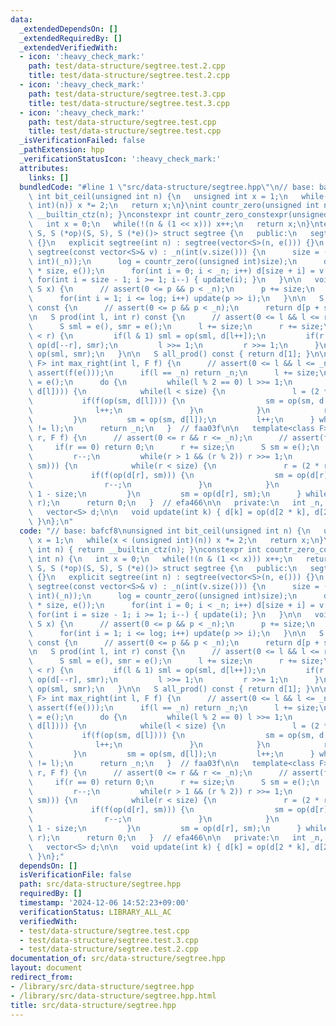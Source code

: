 ```yaml
---
data:
  _extendedDependsOn: []
  _extendedRequiredBy: []
  _extendedVerifiedWith:
  - icon: ':heavy_check_mark:'
    path: test/data-structure/segtree.test.2.cpp
    title: test/data-structure/segtree.test.2.cpp
  - icon: ':heavy_check_mark:'
    path: test/data-structure/segtree.test.3.cpp
    title: test/data-structure/segtree.test.3.cpp
  - icon: ':heavy_check_mark:'
    path: test/data-structure/segtree.test.cpp
    title: test/data-structure/segtree.test.cpp
  _isVerificationFailed: false
  _pathExtension: hpp
  _verificationStatusIcon: ':heavy_check_mark:'
  attributes:
    links: []
  bundledCode: "#line 1 \"src/data-structure/segtree.hpp\"\n// base: bafcf8\nunsigned\
    \ int bit_ceil(unsigned int n) {\n   unsigned int x = 1;\n   while(x < (unsigned\
    \ int)(n)) x *= 2;\n   return x;\n}\nint countr_zero(unsigned int n) { return\
    \ __builtin_ctz(n); }\nconstexpr int countr_zero_constexpr(unsigned int n) {\n\
    \   int x = 0;\n   while(!(n & (1 << x))) x++;\n   return x;\n}\ntemplate<class\
    \ S, S (*op)(S, S), S (*e)()> struct segtree {\n   public:\n   segtree() : segtree(0)\
    \ {}\n   explicit segtree(int n) : segtree(vector<S>(n, e())) {}\n   explicit\
    \ segtree(const vector<S>& v) : _n(int(v.size())) {\n      size = (int)bit_ceil((unsigned\
    \ int)(_n));\n      log = countr_zero((unsigned int)size);\n      d = vector<S>(2\
    \ * size, e());\n      for(int i = 0; i < _n; i++) d[size + i] = v[i];\n     \
    \ for(int i = size - 1; i >= 1; i--) { update(i); }\n   }\n\n   void set(int p,\
    \ S x) {\n      // assert(0 <= p && p < _n);\n      p += size;\n      d[p] = x;\n\
    \      for(int i = 1; i <= log; i++) update(p >> i);\n   }\n\n   S get(int p)\
    \ const {\n      // assert(0 <= p && p < _n);\n      return d[p + size];\n   }\n\
    \n   S prod(int l, int r) const {\n      // assert(0 <= l && l <= r && r <= _n);\n\
    \      S sml = e(), smr = e();\n      l += size;\n      r += size;\n\n      while(l\
    \ < r) {\n         if(l & 1) sml = op(sml, d[l++]);\n         if(r & 1) smr =\
    \ op(d[--r], smr);\n         l >>= 1;\n         r >>= 1;\n      }\n      return\
    \ op(sml, smr);\n   }\n\n   S all_prod() const { return d[1]; }\n\n   template<class\
    \ F> int max_right(int l, F f) {\n      // assert(0 <= l && l <= _n);\n      //\
    \ assert(f(e()));\n      if(l == _n) return _n;\n      l += size;\n      S sm\
    \ = e();\n      do {\n         while(l % 2 == 0) l >>= 1;\n         if(!f(op(sm,\
    \ d[l]))) {\n            while(l < size) {\n               l = (2 * l);\n    \
    \           if(f(op(sm, d[l]))) {\n                  sm = op(sm, d[l]);\n    \
    \              l++;\n               }\n            }\n            return l - size;\n\
    \         }\n         sm = op(sm, d[l]);\n         l++;\n      } while((l & -l)\
    \ != l);\n      return _n;\n   }  // faa03f\n\n   template<class F> int min_left(int\
    \ r, F f) {\n      // assert(0 <= r && r <= _n);\n      // assert(f(e()));\n \
    \     if(r == 0) return 0;\n      r += size;\n      S sm = e();\n      do {\n\
    \         r--;\n         while(r > 1 && (r % 2)) r >>= 1;\n         if(!f(op(d[r],\
    \ sm))) {\n            while(r < size) {\n               r = (2 * r + 1);\n  \
    \             if(f(op(d[r], sm))) {\n                  sm = op(d[r], sm);\n  \
    \                r--;\n               }\n            }\n            return r +\
    \ 1 - size;\n         }\n         sm = op(d[r], sm);\n      } while((r & -r) !=\
    \ r);\n      return 0;\n   }  // efa466\n\n   private:\n   int _n, size, log;\n\
    \   vector<S> d;\n\n   void update(int k) { d[k] = op(d[2 * k], d[2 * k + 1]);\
    \ }\n};\n"
  code: "// base: bafcf8\nunsigned int bit_ceil(unsigned int n) {\n   unsigned int\
    \ x = 1;\n   while(x < (unsigned int)(n)) x *= 2;\n   return x;\n}\nint countr_zero(unsigned\
    \ int n) { return __builtin_ctz(n); }\nconstexpr int countr_zero_constexpr(unsigned\
    \ int n) {\n   int x = 0;\n   while(!(n & (1 << x))) x++;\n   return x;\n}\ntemplate<class\
    \ S, S (*op)(S, S), S (*e)()> struct segtree {\n   public:\n   segtree() : segtree(0)\
    \ {}\n   explicit segtree(int n) : segtree(vector<S>(n, e())) {}\n   explicit\
    \ segtree(const vector<S>& v) : _n(int(v.size())) {\n      size = (int)bit_ceil((unsigned\
    \ int)(_n));\n      log = countr_zero((unsigned int)size);\n      d = vector<S>(2\
    \ * size, e());\n      for(int i = 0; i < _n; i++) d[size + i] = v[i];\n     \
    \ for(int i = size - 1; i >= 1; i--) { update(i); }\n   }\n\n   void set(int p,\
    \ S x) {\n      // assert(0 <= p && p < _n);\n      p += size;\n      d[p] = x;\n\
    \      for(int i = 1; i <= log; i++) update(p >> i);\n   }\n\n   S get(int p)\
    \ const {\n      // assert(0 <= p && p < _n);\n      return d[p + size];\n   }\n\
    \n   S prod(int l, int r) const {\n      // assert(0 <= l && l <= r && r <= _n);\n\
    \      S sml = e(), smr = e();\n      l += size;\n      r += size;\n\n      while(l\
    \ < r) {\n         if(l & 1) sml = op(sml, d[l++]);\n         if(r & 1) smr =\
    \ op(d[--r], smr);\n         l >>= 1;\n         r >>= 1;\n      }\n      return\
    \ op(sml, smr);\n   }\n\n   S all_prod() const { return d[1]; }\n\n   template<class\
    \ F> int max_right(int l, F f) {\n      // assert(0 <= l && l <= _n);\n      //\
    \ assert(f(e()));\n      if(l == _n) return _n;\n      l += size;\n      S sm\
    \ = e();\n      do {\n         while(l % 2 == 0) l >>= 1;\n         if(!f(op(sm,\
    \ d[l]))) {\n            while(l < size) {\n               l = (2 * l);\n    \
    \           if(f(op(sm, d[l]))) {\n                  sm = op(sm, d[l]);\n    \
    \              l++;\n               }\n            }\n            return l - size;\n\
    \         }\n         sm = op(sm, d[l]);\n         l++;\n      } while((l & -l)\
    \ != l);\n      return _n;\n   }  // faa03f\n\n   template<class F> int min_left(int\
    \ r, F f) {\n      // assert(0 <= r && r <= _n);\n      // assert(f(e()));\n \
    \     if(r == 0) return 0;\n      r += size;\n      S sm = e();\n      do {\n\
    \         r--;\n         while(r > 1 && (r % 2)) r >>= 1;\n         if(!f(op(d[r],\
    \ sm))) {\n            while(r < size) {\n               r = (2 * r + 1);\n  \
    \             if(f(op(d[r], sm))) {\n                  sm = op(d[r], sm);\n  \
    \                r--;\n               }\n            }\n            return r +\
    \ 1 - size;\n         }\n         sm = op(d[r], sm);\n      } while((r & -r) !=\
    \ r);\n      return 0;\n   }  // efa466\n\n   private:\n   int _n, size, log;\n\
    \   vector<S> d;\n\n   void update(int k) { d[k] = op(d[2 * k], d[2 * k + 1]);\
    \ }\n};"
  dependsOn: []
  isVerificationFile: false
  path: src/data-structure/segtree.hpp
  requiredBy: []
  timestamp: '2024-12-06 14:52:23+09:00'
  verificationStatus: LIBRARY_ALL_AC
  verifiedWith:
  - test/data-structure/segtree.test.cpp
  - test/data-structure/segtree.test.3.cpp
  - test/data-structure/segtree.test.2.cpp
documentation_of: src/data-structure/segtree.hpp
layout: document
redirect_from:
- /library/src/data-structure/segtree.hpp
- /library/src/data-structure/segtree.hpp.html
title: src/data-structure/segtree.hpp
---
```

